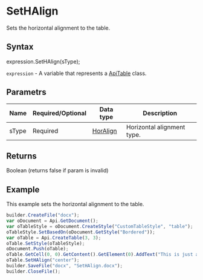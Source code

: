 # SetHAlign

Sets the horizontal alignment to the table.

## Syntax

expression.SetHAlign(sType);

`expression` - A variable that represents a [ApiTable](../ApiTable.md) class.

## Parametrs

| **Name** | **Required/Optional** | **Data type** | **Description** |
| ------------- | ------------- | ------------- | ------------- |
| sType | Required | [HorAlign](../../../Enumerations/HorAlign.md) | Horizontal alignment type. |

## Returns

Boolean (returns false if param is invalid)

## Example

This example sets the horizontal alignment to the table.

```javascript
builder.CreateFile("docx");
var oDocument = Api.GetDocument();
var oTableStyle = oDocument.CreateStyle("CustomTableStyle", "table");
oTableStyle.SetBasedOn(oDocument.GetStyle("Bordered"));
var oTable = Api.CreateTable(3, 3);
oTable.SetStyle(oTableStyle);
oDocument.Push(oTable);
oTable.GetCell(0, 0).GetContent().GetElement(0).AddText("This is just a sample text.");
oTable.SetHAlign("center");
builder.SaveFile("docx", "SetHAlign.docx");
builder.CloseFile();
```